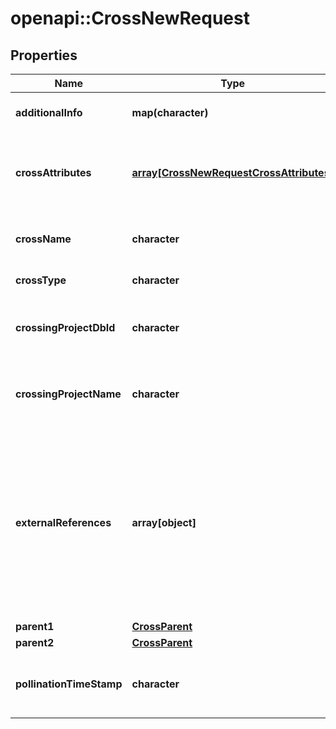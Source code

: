 # openapi::CrossNewRequest

## Properties
Name | Type | Description | Notes
------------ | ------------- | ------------- | -------------
**additionalInfo** | **map(character)** | Additional arbitrary info | [optional] 
**crossAttributes** | [**array[CrossNewRequestCrossAttributes]**](CrossNewRequest_crossAttributes.md) | Set of custom attributes associated with a cross | [optional] 
**crossName** | **character** | the human readable name for a cross | [optional] 
**crossType** | **character** | the type of cross | [optional] 
**crossingProjectDbId** | **character** | the unique identifier for a crossing project | [optional] 
**crossingProjectName** | **character** | the human readable name for a crossing project | [optional] 
**externalReferences** | **array[object]** | An array of external reference ids. These are references to this piece of data in an external system. Could be a simple string or a URI. | [optional] 
**parent1** | [**CrossParent**](CrossParent.md) |  | [optional] 
**parent2** | [**CrossParent**](CrossParent.md) |  | [optional] 
**pollinationTimeStamp** | **character** | the timestamp when the pollination took place | [optional] 


